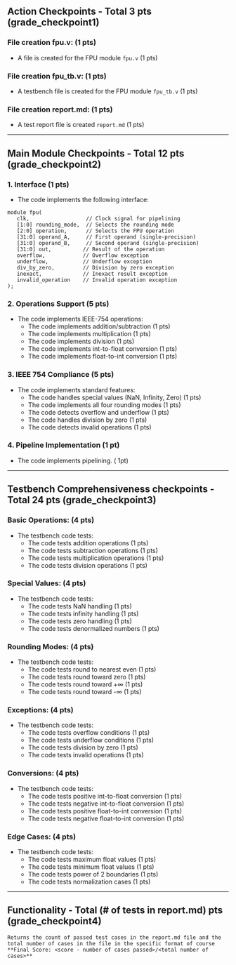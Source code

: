 ## Action Checkpoints - Total 3 pts (grade_checkpoint1)

### File creation fpu.v: (1 pts)
   - A file is created for the FPU module `fpu.v` (1 pts)

### File creation fpu_tb.v: (1 pts)
   - A testbench file is created for the FPU module `fpu_tb.v` (1 pts)

### File creation report.md: (1 pts)
   - A test report file is created `report.md` (1 pts)

---

## Main Module Checkpoints - Total 12 pts (grade_checkpoint2)

### 1. Interface (1 pts)
   - The code implements the following interface:
   ```psuedo-verilog
   module fpu(
      clk,                  // Clock signal for pipelining
      [1:0] rounding_mode,  // Selects the rounding mode
      [2:0] operation,      // Selects the FPU operation
      [31:0] operand_A,     // First operand (single-precision)
      [31:0] operand_B,     // Second operand (single-precision)
      [31:0] out,          // Result of the operation
      overflow,            // Overflow exception
      underflow,           // Underflow exception
      div_by_zero,         // Division by zero exception
      inexact,             // Inexact result exception
      invalid_operation    // Invalid operation exception
   );
   ```

### 2. Operations Support (5 pts)
   - The code implements IEEE-754 operations:
     - The code implements addition/subtraction (1 pts)
     - The code implements multiplication (1 pts)
     - The code implements division (1 pts)
     - The code implements int-to-float conversion (1 pts)
     - The code implements float-to-int conversion (1 pts)

### 3. IEEE 754 Compliance (5 pts)
   - The code implements standard features:
     - The code handles special values (NaN, Infinity, Zero) (1 pts)
     - The code implements all four rounding modes (1 pts)
     - The code detects overflow and underflow (1 pts)
     - The code handles division by zero (1 pts)
     - The code detects invalid operations (1 pts)

### 4. Pipeline Implementation (1 pt)
   - The code implements pipelining. ( 1pt)
---

## Testbench Comprehensiveness checkpoints - Total 24 pts (grade_checkpoint3)

### Basic Operations: (4 pts)
   - The testbench code tests:
     - The code tests addition operations (1 pts)
     - The code tests subtraction operations (1 pts)
     - The code tests multiplication operations (1 pts)
     - The code tests division operations (1 pts)

### Special Values: (4 pts)
   - The testbench code tests:
     - The code tests NaN handling (1 pts)
     - The code tests infinity handling (1 pts)
     - The code tests zero handling (1 pts)
     - The code tests denormalized numbers (1 pts)

### Rounding Modes: (4 pts)
   - The testbench code tests:
     - The code tests round to nearest even (1 pts)
     - The code tests round toward zero (1 pts)
     - The code tests round toward +∞ (1 pts)
     - The code tests round toward -∞ (1 pts)

### Exceptions: (4 pts)
   - The testbench code tests:
     - The code tests overflow conditions (1 pts)
     - The code tests underflow conditions (1 pts)
     - The code tests division by zero (1 pts)
     - The code tests invalid operations (1 pts)

### Conversions: (4 pts)
   - The testbench code tests:
     - The code tests positive int-to-float conversion (1 pts)
     - The code tests negative int-to-float conversion (1 pts)
     - The code tests positive float-to-int conversion (1 pts)
     - The code tests negative float-to-int conversion (1 pts)

### Edge Cases: (4 pts)
   - The testbench code tests:
     - The code tests maximum float values (1 pts)
     - The code tests minimum float values (1 pts)
     - The code tests power of 2 boundaries (1 pts)
     - The code tests normalization cases (1 pts)

---

## Functionality - Total (# of tests in report.md) pts (grade_checkpoint4)
    Returns the count of passed test cases in the report.md file and the total number of cases in the file in the specific format of course **Final Score: <score - number of cases passed>/<total number of cases>**



